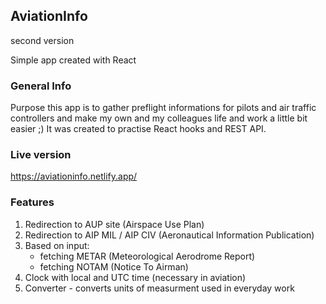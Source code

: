 ## AviationInfo 
second version

Simple app created with React

### General Info 

Purpose this app is to gather preflight informations for pilots and air traffic controllers and make my own and my colleagues life and work a little bit easier ;) 
It was created to practise React hooks and REST API. 

### Live version

https://aviationinfo.netlify.app/

### Features 

1. Redirection to AUP site (Airspace Use Plan)
2. Redirection to AIP MIL / AIP CIV (Aeronautical Information Publication)
3. Based on input: 
     + fetching METAR (Meteorological Aerodrome Report) 
     + fetching NOTAM (Notice To Airman)
4. Clock with local and UTC time (necessary in aviation)
5. Converter - converts units of measurment used in everyday work
  
